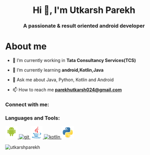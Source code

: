 <h1 align="center">Hi 👋, I'm Utkarsh Parekh</h1>
<h3 align="center">A passionate & result oriented android developer</h3>

<!-- About Section -->
 # About me
 
<p>
  
- 🏢 I’m currently working in **Tata Consultancy Services(TCS)**

- 🌱 I’m currently learning **android,Kotlin,Java**

- 💬 Ask me about Java, Python, Kotlin and Android

- 📫 How to reach me **parekhutkarsh024@gmail.com**

</p>


<h3 align="left">Connect with me:</h3>


<h3 align="left">Languages and Tools:</h3>
<p align="left"> <a href="https://developer.android.com" target="_blank" rel="noreferrer"> <img src="https://raw.githubusercontent.com/devicons/devicon/master/icons/android/android-original-wordmark.svg" alt="android" width="40" height="40"/> </a> <a href="https://git-scm.com/" target="_blank" rel="noreferrer"> <img src="https://www.vectorlogo.zone/logos/git-scm/git-scm-icon.svg" alt="git" width="40" height="40"/> </a> <a href="https://www.java.com" target="_blank" rel="noreferrer"> <img src="https://raw.githubusercontent.com/devicons/devicon/master/icons/java/java-original.svg" alt="java" width="40" height="40"/> </a> <a href="https://kotlinlang.org" target="_blank" rel="noreferrer"> <img src="https://www.vectorlogo.zone/logos/kotlinlang/kotlinlang-icon.svg" alt="kotlin" width="40" height="40"/> </a> <a href="https://www.python.org" target="_blank" rel="noreferrer"> <img src="https://raw.githubusercontent.com/devicons/devicon/master/icons/python/python-original.svg" alt="python" width="40" height="40"/> </a> </p>

<p><img align="center" src="https://github-readme-stats.vercel.app/api/top-langs?username=utkarshparekh&show_icons=true&locale=en&layout=compact" alt="utkarshparekh" /></p>
